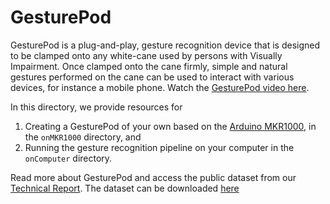 GesturePod 
==========

GesturePod is a plug-and-play, gesture recognition device that is designed to be clamped onto
any white-cane used by persons with Visually Impairment. Once clamped onto the cane firmly, 
simple and natural gestures performed on the cane can be used to interact with various devices,
for instance a mobile phone. Watch the [GesturePod video here](https://1drv.ms/u/s!AjDloPaG_l0Et7Ikid1voOVFuI116Q).

In this directory, we provide resources for
  1. Creating a GesturePod of your own based on the [Arduino MKR1000](https://store.arduino.cc/usa/arduino-mkr1000), in the `onMKR1000` directory, and
  2. Running the gesture recognition pipeline on your computer in the `onComputer` directory. 

Read more about GesturePod and access the public dataset from our
[Technical Report](https://www.microsoft.com/en-us/research/publication/gesturepod-programmable-gesture-recognition-augmenting-assistive-devices/).
The dataset can be downloaded [here](https://www.microsoft.com/en-us/research/uploads/prod/2018/05/dataTR_v1.tar.gz)


